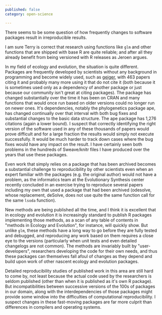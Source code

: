 ```yaml
---
published: false
category: open-science

---
```



There seems to be some question of how frequently changes to software packages result in irreproducible results. 

I am sure Terry is correct that research using functions like `glm` and other functions that are shipped with base R are quite reliable; and after all they already benefit from being versioned with R releases as Jeroen argues. 

In my field of ecology and evolution, the situation is quite different.  Packages are frequently developed by scientists without any background in programming and become widely used, such as [geiger](http://cran.r-project.org/web/packages/geiger/), with 463 papers citing it and probably many more using it that do not cite it (both because it is sometimes used only as a dependency of another package or just because our community isn't great at citing packages).  The package has changed substantially over the time it has been on CRAN and many functions that would once run based on older versions could no longer run on newer ones.  It's dependencies, notably the phylogenetics package ape, has changed continually over that interval with both bug fixes and substantial changes to the basic data structure.  The ape package has 1,276 citations (again a lower bound).  I suspect that correctly identifying the right version of the software used in any of these thousands of papers would prove difficult and for a large fraction the results would simply not execute successfully. It would be much harder to track down cases where the bug fixes would have any impact on the result.  I have certainly seen both problems in the hundreds of Sweave/knitr files I have produced over the years that use these packages.  

Even work that simply relies on a package that has been archived becomes a substantial challenge to reproducibility by other scientists even when an expert familiar with the packages (e.g. the original author) would not have a problem, as the informatics team at the Evolutionary Synthesis center recently concluded in an exercise trying to reproduce several papers including my own that used a package that had been archived (odesolve, whose replacement, deSolve, does not use quite the same function call for the same `lsoda` function). 

New methods are being published all the time, and I think it is excellent that in ecology and evolution it is increasingly standard to publish R packages implementing those methods, as a scan of any table of contents in "methods in Ecology and Evolution", for instance, will quickly show.  But unlike `glm`, these methods have a long way to go before they are fully tested and debugged, and reproducing any work based on them requires a close eye to the versions (particularly when unit tests and even detailed changelogs are not common). The methods are invariably built by "user-developers", researchers developing the code for their own needs, and thus these packages can themselves fall afoul of changes as they depend and build upon work of other nascent ecology and evolution packages. 

Detailed reproducibility studies of published work in this area are still hard to come by, not least because the actual code used by the researchers is seldom published (other than when it is published as it's own R package).  But incompatibilities between successive versions of the 100s of packages in our domain, along with the interdependencies of those packages might provide some window into the difficulties of computational reproducibility.  I suspect changes in these fast-moving packages are far more culprit than differences in compilers and operating systems.    


